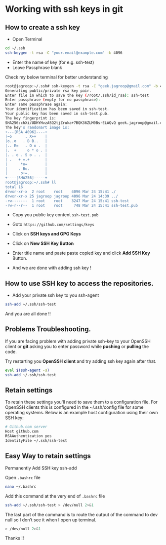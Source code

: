 # Working with ssh keys in git

## How to create a ssh key

- Open Terminal

```bash
cd ~/.ssh
ssh-keygen -t rsa -C "your.email@example.com" -b 4096
```
- Enter the name of key (for e.g. ssh-test)
- Leave Passphrase blank

Check my below terminal for better understanding

```bash
root@jagroop:~/.ssh# ssh-keygen -t rsa -C "geek.jagroop@gmail.com" -b 4096
Generating public/private rsa key pair.
Enter file in which to save the key (/root/.ssh/id_rsa): ssh-test
Enter passphrase (empty for no passphrase): 
Enter same passphrase again: 
Your identification has been saved in ssh-test.
Your public key has been saved in ssh-test.pub.
The key fingerprint is:
SHA256:chXi/UDHYHvzASQ2tjZruka+7BQK36ZLM0BsrELAQvQ geek.jagroop@gmail.com
The key's randomart image is:
+---[RSA 4096]----+
|=o      . X++    |
|o..o   . B B..   |
|.. E=   . O o .  |
|.  +     o * o . |
|. . o . S o . .  |
| .   + =.+       |
|      *o=        |
|     . Bo.       |
|      o+=.       |
+----[SHA256]-----+
root@jagroop:~/.ssh# ll
total 16
drwxr-xr-x  2 root    root    4096 Mar 24 15:41 ./
drwxr-xr-x 25 jagroop jagroop 4096 Mar 24 14:39 ../
-rw-------  1 root    root    3247 Mar 24 15:41 ssh-test
-rw-r--r--  1 root    root     748 Mar 24 15:41 ssh-test.pub
```
- Copy you public key content ```ssh-test.pub```

- Goto ```https://github.com/settings/keys```
- Click on **SSH keys and GPG Keys**
- Click on **New SSH Key Button**

- Enter title name and paste paste copied key and click **Add SSH Key** Button.

- And we are done with adding ssh key !

## How to use SSH key to access the repositories.

- Add your private ssh key to you ssh-agent

```bash
ssh-add ~/.ssh/ssh-test
```

And you are all done !!

## Problems Troubleshooting.

If you are facing problem with adding private ssh-key to your OpenSSH client or __git__ asking you to enter password while __pushing__ or __pulling__ the code.

Try restarting you **OpenSSH client** and try adding ssh key again after that.

```bash
eval $(ssh-agent -s)
ssh-add ~/.ssh/ssh-test
```

## Retain settings

To retain these settings you'll need to save them to a configuration file. For OpenSSH clients this is configured in the ~/.ssh/config file for some operating systems. Below is an example host configuration using their own SSH key:

```bash
# Github.com server
Host github.com
RSAAuthentication yes
IdentityFile ~/.ssh/ssh-test
```

## Easy Way to retain settings

Permanently Add SSH key ssh-add

Open ```.bashrc``` file

```bash
nano ~/.bashrc
```

Add this command at the very end of ```.bashrc``` file

```bash
ssh-add ~/.ssh/ssh-test > /dev/null 2>&1
```
The last part of the command is to route the output of the command to dev null so I don’t see it when I open up terminal.

```bash
> /dev/null 2>&1
```

Thanks !!
